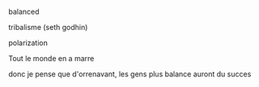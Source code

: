 balanced


tribalisme (seth godhin)

polarization

Tout le monde en a marre

donc je pense que d'orrenavant, les gens plus balance auront du succes
